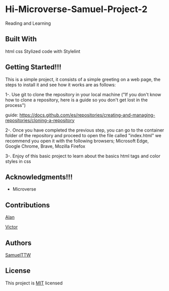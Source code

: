 # Hi-Microverse-Samuel-Project-2
Reading and Learning


## Built With
html
css
Stylized code with Stylelint

## Getting Started!!!
This is a simple project, it consists of a simple greeting on a web page, the steps to install it and see how it works are as follows:

1-. Use git to clone the repository in your local machine ("If you don't know how to clone a repository, here is a guide so you don't get lost in the process")

guide: https://docs.github.com/es/repositories/creating-and-managing-repositories/cloning-a-repository

2-. Once you have completed the previous step, you can go to the container folder of the repository and proceed to open the file called "index.html" we recommend you open it with the following browsers; Microsoft Edge, Google Chrome, Brave, Mozilla Firefox

3-. Enjoy of this basic project to learn about the basics html tags and color styles in css


## Acknowledgments!!!
<ul>
  <li>Microverse</li>
</ul>

## Contributions

<a href="https://github.com/alanluqman">Alan</a>

<a href="https://github.com/Victor752-byte">Victor</a>

## Authors
 
<a href="https://github.com/SamuelTTW">SamuelTTW</a>

## License

This project is <a href="https://github.com/SamuelTTW/Hello-Microverse-Project/blob/Samuel-Branch/MIT.md">MIT</a> licensed
